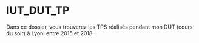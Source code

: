 # IUT_DUT_TP

Dans ce dossier, vous trouverez les TPS réalisés pendant mon DUT (cours du soir) à LyonI entre 2015 et 2018.
